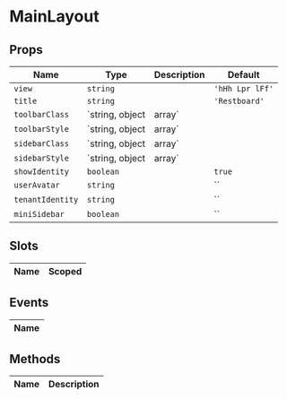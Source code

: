 # MainLayout

> 

## Props

| Name       | Type          | Description     | Default                  |
|------------|---------------|-----------------|--------------------------|
| `view` | `string` |  | `'hHh Lpr lFf'` |
| `title` | `string` |  | `'Restboard'` |
| `toolbarClass` | `string, object|array` |  | `` |
| `toolbarStyle` | `string, object|array` |  | `` |
| `sidebarClass` | `string, object|array` |  | `` |
| `sidebarStyle` | `string, object|array` |  | `` |
| `showIdentity` | `boolean` |  | `true` |
| `userAvatar` | `string` |  | `` |
| `tenantIdentity` | `string` |  | `` |
| `miniSidebar` | `boolean` |  | `` |

## Slots

| Name       | Scoped        |
|------------|---------------|

## Events

| Name       |
|------------|

## Methods

| Name       | Description     |
|------------|-----------------|
